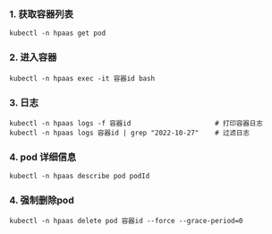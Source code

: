 ### 1. 获取容器列表
```shell
kubectl -n hpaas get pod
```

### 2. 进入容器
```shell
kubectl -n hpaas exec -it 容器id bash
```

### 3. 日志
```shell
kubectl -n hpaas logs -f 容器id                     # 打印容器日志
kubectl -n hpaas logs 容器id | grep "2022-10-27"    # 过滤日志
```

### 4. pod 详细信息
```shell
kubectl -n hpaas describe pod podId
```

### 4. 强制删除pod
```shell
kubectl -n hpaas delete pod 容器id --force --grace-period=0
```